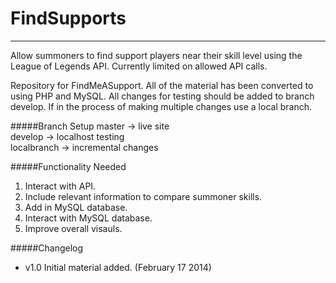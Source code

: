 FindSupports
============ 
***

Allow summoners to find support players near their skill level using the League of Legends API. Currently limited on allowed API calls.    

Repository for FindMeASupport. All of the material has been converted to using PHP and MySQL. All changes for testing should be added to branch develop. If in the process of making multiple changes use a local branch.   

#####Branch Setup
master -> live site  
develop -> localhost testing    
localbranch -> incremental changes

#####Functionality Needed
1. Interact with API.
2. Include relevant information to compare summoner skills.
3. Add in MySQL database.
4. Interact with MySQL database.
5. Improve overall visauls.

#####Changelog  
- v1.0 Initial material added. (February 17 2014)

